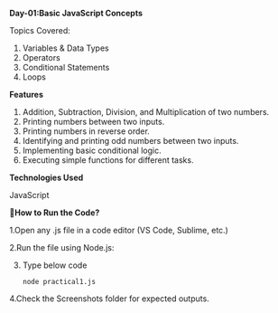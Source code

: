 **Day-01:Basic JavaScript Concepts**

Topics Covered:

1. Variables & Data Types
2. Operators
3. Conditional Statements
4. Loops


**Features**
1. Addition, Subtraction, Division, and Multiplication of two numbers.
2. Printing numbers between two inputs.
3. Printing numbers in reverse order.
4. Identifying and printing odd numbers between two inputs.
5. Implementing basic conditional logic.
6. Executing simple functions for different tasks.

**Technologies Used**

  JavaScript

**🔹How to Run the Code?**

 1.Open any .js file in a code editor (VS Code, Sublime, etc.)
 
 2.Run the file using Node.js:
 
 3. Type below code
    
        node practical1.js
    
 4.Check the Screenshots folder for expected outputs.
